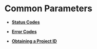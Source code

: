 # Common Parameters<a name="EN-US_TOPIC_0171212509"></a>

-   **[Status Codes](status-codes.md)**  

-   **[Error Codes](error-codes.md)**  

-   **[Obtaining a Project ID](obtaining-a-project-id.md)**  


